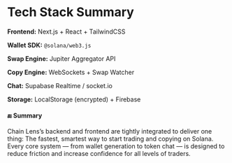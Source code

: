 # Tech Stack Summary

**Frontend:**
Next.js + React + TailwindCSS

**Wallet SDK:**
`@solana/web3.js`

**Swap Engine:**
Jupiter Aggregator API

**Copy Engine:**
WebSockets + Swap Watcher

**Chat:**
Supabase Realtime / socket.io

**Storage:**
LocalStorage (encrypted) + Firebase

#### 🔚 Summary
Chain Lens’s backend and frontend are tightly integrated to deliver one thing:
The fastest, smartest way to start trading and copying on Solana.
Every core system — from wallet generation to token chat — is designed to reduce friction and increase confidence for all levels of traders.
